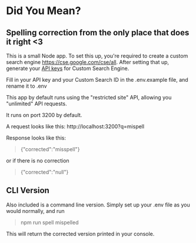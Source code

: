 # Did You Mean?
## Spelling correction from the only place that does it right <3

This is a small Node app. To set this up, you're required to create a custom search engine https://cse.google.com/cse/all. After setting that up, generate your [API keys](https://console.developers.google.com/) for Custom Search Engine. 

Fill in your API key and your Custom Search ID in the .env.example file, and rename it to .env

This app by default runs using the "restricted site" API, allowing you "unlimited" API requests. 

It runs on port 3200 by default. 

A request looks like this: http://localhost:3200?q=mispell


Response looks like this:
>{"corrected":"misspell"}

or if there is no correction
>{"corrected":"null"}
## CLI Version

Also included is a command line version. Simply set up your .env file as you would normally, and run 
> npm run spell mispelled

This will return the corrected version printed in your console.